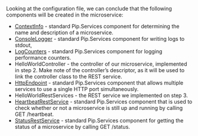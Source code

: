 
Looking at the configuration file, we can conclude that the following components will be created in the microservice:

- [ContextInfo](../../toolkit_api/golang/components/info/context_info) - standard Pip.Services component for determining the name and description of a microservice.
- [ConsoleLogger](../../toolkit_api/golang/components/log/console_logger) - standard Pip.Services component for writing logs to stdout,
- [LogCounters](../../toolkit_api/golang/components/count/log_counters) - standard Pip.Services component for logging performance counters.
- HelloWorldController - the controller of our microservice, implemented in step 2. Make note of the controller’s descriptor, as it will be used to link the controller class to the REST service.
- [HttpEndpoint](../../toolkit_api/golang/rpc/services/http_endpoint) - standard Pip.Services component that allows multiple services to use a single HTTP port simultaneously.
- HelloWorldRestServices - the REST service we implemented on step 3.
- [HeartbeatRestService](../../toolkit_api/golang/rpc/services/heartbeat_rest_service) - standard Pip.Services component that is used to check whether or not a microservice is still up and running by calling GET /heartbeat.
- [StatusRestService](../../toolkit_api/golang/rpc/services/status_rest_service/) - standard Pip.Services component for getting the status of a microservice by calling GET /status.
